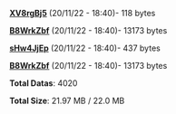 [**XV8rgBj5**](/data/XV8rgBj5.txt) (20/11/22 - 18:40)- 118 bytes

[**B8WrkZbf**](/data/B8WrkZbf.txt) (20/11/22 - 18:40)- 13173 bytes

[**sHw4JjEp**](/data/sHw4JjEp.txt) (20/11/22 - 18:40)- 437 bytes

[**B8WrkZbf**](/data/B8WrkZbf.txt) (20/11/22 - 18:40)- 13173 bytes

**Total Datas**: 4020

**Total Size**: 21.97 MB / 22.0 MB